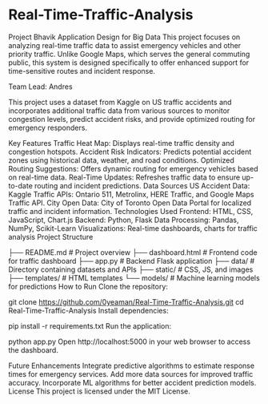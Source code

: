 # Real-Time-Traffic-Analysis
Project Bhavik Application Design for Big Data
This project focuses on analyzing real-time traffic data to assist emergency vehicles and other priority traffic. Unlike Google Maps, which serves the general commuting public, this system is designed specifically to offer enhanced support for time-sensitive routes and incident response.

Team Lead: Andres

This project uses a dataset from Kaggle on US traffic accidents and incorporates additional traffic data from various sources to monitor congestion levels, predict accident risks, and provide optimized routing for emergency responders.

Key Features
Traffic Heat Map: Displays real-time traffic density and congestion hotspots.
Accident Risk Indicators: Predicts potential accident zones using historical data, weather, and road conditions.
Optimized Routing Suggestions: Offers dynamic routing for emergency vehicles based on real-time data.
Real-Time Updates: Refreshes traffic data to ensure up-to-date routing and incident predictions.
Data Sources
US Accident Data: Kaggle
Traffic APIs: Ontario 511, Metrolinx, HERE Traffic, and Google Maps Traffic API.
City Open Data: City of Toronto Open Data Portal for localized traffic and incident information.
Technologies Used
Frontend: HTML, CSS, JavaScript, Chart.js
Backend: Python, Flask
Data Processing: Pandas, NumPy, Scikit-Learn
Visualizations: Real-time dashboards, charts for traffic analysis
Project Structure


├── README.md               # Project overview
├── dashboard.html          # Frontend code for traffic dashboard
├── app.py                  # Backend Flask application
├── data/                   # Directory containing datasets and APIs
├── static/                 # CSS, JS, and images
├── templates/              # HTML templates
└── models/                 # Machine learning models for predictions
How to Run
Clone the repository:


git clone https://github.com/0yeaman/Real-Time-Traffic-Analysis.git
cd Real-Time-Traffic-Analysis
Install dependencies:


pip install -r requirements.txt
Run the application:


python app.py
Open http://localhost:5000 in your web browser to access the dashboard.

Future Enhancements
Integrate predictive algorithms to estimate response times for emergency services.
Add more data sources for improved traffic accuracy.
Incorporate ML algorithms for better accident prediction models.
License
This project is licensed under the MIT License.
